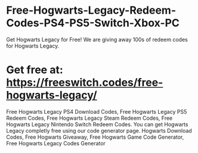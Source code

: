 # Free-Hogwarts-Legacy-Redeem-Codes-PS4-PS5-Switch-Xbox-PC
Get Hogwarts Legacy for Free! We are giving away 100s of redeem codes for Hogwarts Legacy.
# Get free at: https://freeswitch.codes/free-hogwarts-legacy/


Free Hogwarts Legacy PS4 Download Codes, Free Hogwarts Legacy PS5 Redeem Codes, Free Hogwarts Legacy Steam Redeem Codes, Free Hogwarts Legacy Nintendo Switch Redeem Codes. You can get Hogwarts Legacy completly free using our code generator page. Hogwarts Download Codes, Free Hogwarts Giveaway, Free Hogwarts Game Code Generator, Free Hogwarts Legacy Codes Generator
